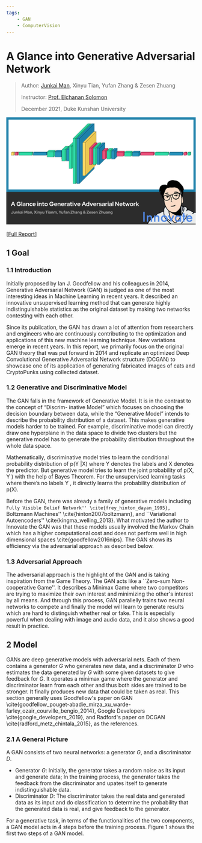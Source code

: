 ```yaml
---
tags:
    - GAN
    - ComputerVision
---
```


# A Glance into Generative Adversarial Network

<!-- ![GAN](../Innovate/img/I-GAN.jpg) -->

> Author: [Junkai Man](https://keon.im), Xinyu Tian, Yufan Zhang & Zesen Zhuang
> 
> Instructor: [Prof. Elchanan Solomon](https://elchanansolomon.com/)
> 
> December 2021, Duke Kunshan University

![GAN](../Innovate/img/I-GAN.jpg)

[[Full Report](https://duke.box.com/s/cisp8axg59eyxn48qabl0mfx9i85bmxh)]


## 1 Goal

### 1.1 Introduction

Initially proposed by Ian J. Goodfellow and his colleagues in 2014, Generative Adversarial Network (GAN) is judged as one of the most interesting ideas in Machine Learning in recent years. It described an innovative unsupervised learning method that can generate highly indistinguishable statistics as the original dataset by making two networks contesting with each other.

Since its publication, the GAN has drawn a lot of attention from researchers and engineers who are continuously contributing to the optimization and applications of this new machine learning technique. New variations emerge in recent years. In this report, we primarily focus on the original GAN theory that was put forward in 2014 and replicate an optimized Deep Convolutional Generative Adversarial Network structure (DCGAN) to showcase one of its application of generating fabricated images of cats and CryptoPunks using collected dataset.

### 1.2 Generative and Discriminative Model

The GAN falls in the framework of Generative Model. It is in the contrast to the concept of “Discrim- inative Model” which focuses on choosing the decision boundary between data, while the “Generative Model” intends to describe the probability distribution of a dataset. This makes generative models harder to be trained. For example, discriminative model can directly draw one hyperplane in the data space to divide two clusters but the generative model has to generate the probability distribution throughout the whole data space.

Mathematically, discriminative model tries to learn the conditional probability distribution of p(Y |X) where Y denotes the labels and X denotes the predictor. But generative model tries to learn the joint probability of p(X, Y ) with the help of Bayes Theorem. For the unsupervised learning tasks where there’s no labels Y , it directly learns the probability distribution of p(X).

Before the GAN, there was already a family of generative models including ``Fully Visible Belief Network'' \cite{frey_hinton_dayan_1995}, ``Boltzmann Machines'' \cite{hinton2007boltzmann}, and ``Variational Autoencoders'' \cite{kingma_welling_2013}. What motivated the author to Innovate the GAN was that these models usually involved the Markov Chain which has a higher computational cost and does not perform well in high dimensional spaces \cite{goodfellow2016nips}. The GAN shows its efficiency via the adversarial approach as described below.

### 1.3 Adversarial Approach

The adversarial approach is the highlight of the GAN and is taking inspiration from the Game Theory. The GAN acts like a ``Zero-sum Non-cooperative Game''. It describes a Minimax Game where two competitors are trying to maximize their own interest and minimizing the other's interest by all means. And through this process, GAN parallelly trains two neural networks to compete and finally the model will learn to generate results which are hard to distinguish whether real or fake. This is especially powerful when dealing with image and audio data, and it also shows a good result in practice.

## 2 Model

GANs are deep generative models with adversarial nets. Each of them contains a generator $G$ who generates new data, and a discriminator $D$ who estimates the data generated by $G$ with some given datasets to give feedback for $G$. It operates a minimax game where the generator and discriminator learn from each other and thus both sides are trained to be stronger. It finally produces new data that could be taken as real. This section generally uses Goodfellow's paper on GAN \cite{goodfellow_pouget-abadie_mirza_xu_warde-farley_ozair_courville_bengio_2014}, Google Developers \cite{google_developers_2019}, and Radford's paper on DCGAN \cite{radford_metz_chintala_2015}, as the references.

### 2.1 A General Picture

A GAN consists of two neural networks: a generator $G$, and a discriminator $D$.

- Generator $G$: Initially, the generator takes a random noise as its input and generate data; In the training process, the generator takes the feedback from the discriminator and upates itself to generate indistinguishable data.
- Discriminator $D$: The discriminator takes the real data and generated data as its input and do classification to determine the probability that the generated data is real, and give feedback to the generator.

For a generative task, in terms of the functionalities of the two components, a GAN model acts in 4 steps before the training process. Figure 1 shows the first two steps of a GAN model.



